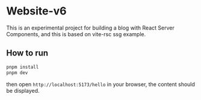 # Website-v6

This is an experimental project for building a blog with React Server Components, and this is based on vite-rsc ssg example.

## How to run

```bash
pnpm install
pnpm dev
```

then open `http://localhost:5173/hello` in your browser, the content should be displayed.
